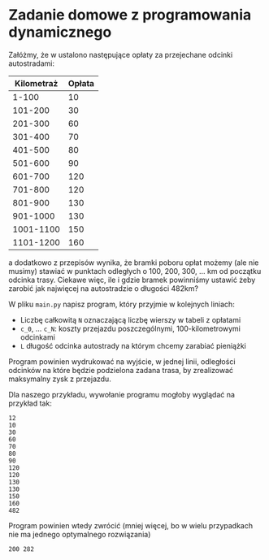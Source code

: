 # Zadanie domowe z programowania dynamicznego

Załóżmy, że w ustalono następujące opłaty za przejechane odcinki autostradami:

| Kilometraż | Opłata |
| ---------- | ------ |
| 1-100      | 10     |
| 101-200    | 30     |
| 201-300    | 60     |
| 301-400    | 70     |
| 401-500    | 80     |
| 501-600    | 90     |
| 601-700    | 120    |
| 701-800    | 120    |
| 801-900    | 130    |
| 901-1000   | 130    |
| 1001-1100  | 150    |
| 1101-1200  | 160    |

a dodatkowo z przepisów wynika, że bramki poboru opłat możemy (ale nie musimy) stawiać w punktach odległych o 100, 200, 300, ... km od początku odcinka trasy.
Ciekawe więc, ile i gdzie bramek powinniśmy ustawić żeby zarobić jak najwięcej na autostradzie o długości 482km?

W pliku `main.py` napisz program, który przyjmie w kolejnych liniach:
- Liczbę całkowitą `N` oznaczającą liczbę wierszy w tabeli z opłatami
- `c_0`, ... `c_N`: koszty przejazdu poszczególnymi, 100-kilometrowymi odcinkami
- `L` długość odcinka autostrady na którym chcemy zarabiać pieniążki

Program powinien wydrukować na wyjście, w jednej linii, odległości odcinków na które będzie podzielona zadana trasa, by zrealizować maksymalny zysk z przejazdu.

Dla naszego przykładu, wywołanie programu mogłoby wyglądać na przykład tak:
```
12
10     
30     
60     
70     
80     
90     
120    
120    
130    
130    
150    
160
482
```

Program powinien wtedy zwrócić (mniej więcej, bo w wielu przypadkach nie ma jednego optymalnego rozwiązania)
```
200 282
```

